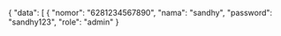 {
"data": [
{
"nomor": "6281234567890",
"nama": "sandhy",
"password": "sandhy123",
"role": "admin"
}
